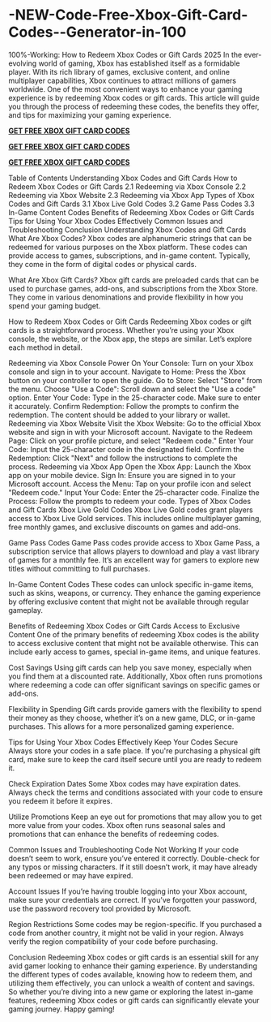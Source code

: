 # -NEW-Code-Free-Xbox-Gift-Card-Codes--Generator-in-100
100%-Working: How to Redeem Xbox Codes or Gift Cards 2025
In the ever-evolving world of gaming, Xbox has established itself as a formidable player. With its rich library of games, exclusive content, and online multiplayer capabilities, Xbox continues to attract millions of gamers worldwide. One of the most convenient ways to enhance your gaming experience is by redeeming Xbox codes or gift cards. This article will guide you through the process of redeeming these codes, the benefits they offer, and tips for maximizing your gaming experience.

**[GET FREE XBOX GIFT CARD CODES](https://paltonprogram.com/xbox/)**

**[GET FREE XBOX GIFT CARD CODES](https://paltonprogram.com/xbox/)**

**[GET FREE XBOX GIFT CARD CODES](https://paltonprogram.com/xbox/)**

Table of Contents
Understanding Xbox Codes and Gift Cards
How to Redeem Xbox Codes or Gift Cards
2.1 Redeeming via Xbox Console
2.2 Redeeming via Xbox Website
2.3 Redeeming via Xbox App
Types of Xbox Codes and Gift Cards
3.1 Xbox Live Gold Codes
3.2 Game Pass Codes
3.3 In-Game Content Codes
Benefits of Redeeming Xbox Codes or Gift Cards
Tips for Using Your Xbox Codes Effectively
Common Issues and Troubleshooting
Conclusion
Understanding Xbox Codes and Gift Cards
What Are Xbox Codes?
Xbox codes are alphanumeric strings that can be redeemed for various purposes on the Xbox platform. These codes can provide access to games, subscriptions, and in-game content. Typically, they come in the form of digital codes or physical cards.

What Are Xbox Gift Cards?
Xbox gift cards are preloaded cards that can be used to purchase games, add-ons, and subscriptions from the Xbox Store. They come in various denominations and provide flexibility in how you spend your gaming budget.

How to Redeem Xbox Codes or Gift Cards
Redeeming Xbox codes or gift cards is a straightforward process. Whether you’re using your Xbox console, the website, or the Xbox app, the steps are similar. Let’s explore each method in detail.

Redeeming via Xbox Console
Power On Your Console: Turn on your Xbox console and sign in to your account.
Navigate to Home: Press the Xbox button on your controller to open the guide.
Go to Store: Select "Store" from the menu.
Choose "Use a Code": Scroll down and select the "Use a code" option.
Enter Your Code: Type in the 25-character code. Make sure to enter it accurately.
Confirm Redemption: Follow the prompts to confirm the redemption. The content should be added to your library or wallet.
Redeeming via Xbox Website
Visit the Xbox Website: Go to the official Xbox website and sign in with your Microsoft account.
Navigate to the Redeem Page: Click on your profile picture, and select "Redeem code."
Enter Your Code: Input the 25-character code in the designated field.
Confirm the Redemption: Click "Next" and follow the instructions to complete the process.
Redeeming via Xbox App
Open the Xbox App: Launch the Xbox app on your mobile device.
Sign In: Ensure you are signed in to your Microsoft account.
Access the Menu: Tap on your profile icon and select "Redeem code."
Input Your Code: Enter the 25-character code.
Finalize the Process: Follow the prompts to redeem your code.
Types of Xbox Codes and Gift Cards
Xbox Live Gold Codes
Xbox Live Gold codes grant players access to Xbox Live Gold services. This includes online multiplayer gaming, free monthly games, and exclusive discounts on games and add-ons.

Game Pass Codes
Game Pass codes provide access to Xbox Game Pass, a subscription service that allows players to download and play a vast library of games for a monthly fee. It’s an excellent way for gamers to explore new titles without committing to full purchases.

In-Game Content Codes
These codes can unlock specific in-game items, such as skins, weapons, or currency. They enhance the gaming experience by offering exclusive content that might not be available through regular gameplay.

Benefits of Redeeming Xbox Codes or Gift Cards
Access to Exclusive Content
One of the primary benefits of redeeming Xbox codes is the ability to access exclusive content that might not be available otherwise. This can include early access to games, special in-game items, and unique features.

Cost Savings
Using gift cards can help you save money, especially when you find them at a discounted rate. Additionally, Xbox often runs promotions where redeeming a code can offer significant savings on specific games or add-ons.

Flexibility in Spending
Gift cards provide gamers with the flexibility to spend their money as they choose, whether it’s on a new game, DLC, or in-game purchases. This allows for a more personalized gaming experience.

Tips for Using Your Xbox Codes Effectively
Keep Your Codes Secure
Always store your codes in a safe place. If you're purchasing a physical gift card, make sure to keep the card itself secure until you are ready to redeem it.

Check Expiration Dates
Some Xbox codes may have expiration dates. Always check the terms and conditions associated with your code to ensure you redeem it before it expires.

Utilize Promotions
Keep an eye out for promotions that may allow you to get more value from your codes. Xbox often runs seasonal sales and promotions that can enhance the benefits of redeeming codes.

Common Issues and Troubleshooting
Code Not Working
If your code doesn’t seem to work, ensure you’ve entered it correctly. Double-check for any typos or missing characters. If it still doesn’t work, it may have already been redeemed or may have expired.

Account Issues
If you’re having trouble logging into your Xbox account, make sure your credentials are correct. If you’ve forgotten your password, use the password recovery tool provided by Microsoft.

Region Restrictions
Some codes may be region-specific. If you purchased a code from another country, it might not be valid in your region. Always verify the region compatibility of your code before purchasing.

Conclusion
Redeeming Xbox codes or gift cards is an essential skill for any avid gamer looking to enhance their gaming experience. By understanding the different types of codes available, knowing how to redeem them, and utilizing them effectively, you can unlock a wealth of content and savings. So whether you’re diving into a new game or exploring the latest in-game features, redeeming Xbox codes or gift cards can significantly elevate your gaming journey. Happy gaming!

